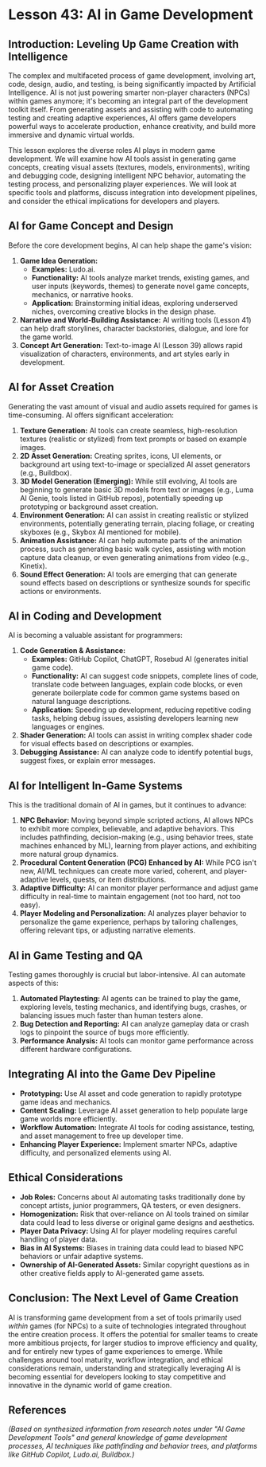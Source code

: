 # Lesson 43: AI in Game Development

## Introduction: Leveling Up Game Creation with Intelligence

The complex and multifaceted process of game development, involving art, code, design, audio, and testing, is being significantly impacted by Artificial Intelligence. AI is not just powering smarter non-player characters (NPCs) within games anymore; it's becoming an integral part of the development toolkit itself. From generating assets and assisting with code to automating testing and creating adaptive experiences, AI offers game developers powerful ways to accelerate production, enhance creativity, and build more immersive and dynamic virtual worlds.

This lesson explores the diverse roles AI plays in modern game development. We will examine how AI tools assist in generating game concepts, creating visual assets (textures, models, environments), writing and debugging code, designing intelligent NPC behavior, automating the testing process, and personalizing player experiences. We will look at specific tools and platforms, discuss integration into development pipelines, and consider the ethical implications for developers and players.

## AI for Game Concept and Design

Before the core development begins, AI can help shape the game's vision:

1.  **Game Idea Generation:**
    *   **Examples:** Ludo.ai.
    *   **Functionality:** AI tools analyze market trends, existing games, and user inputs (keywords, themes) to generate novel game concepts, mechanics, or narrative hooks.
    *   **Application:** Brainstorming initial ideas, exploring underserved niches, overcoming creative blocks in the design phase.
2.  **Narrative and World-Building Assistance:** AI writing tools (Lesson 41) can help draft storylines, character backstories, dialogue, and lore for the game world.
3.  **Concept Art Generation:** Text-to-image AI (Lesson 39) allows rapid visualization of characters, environments, and art styles early in development.

## AI for Asset Creation

Generating the vast amount of visual and audio assets required for games is time-consuming. AI offers significant acceleration:

1.  **Texture Generation:** AI tools can create seamless, high-resolution textures (realistic or stylized) from text prompts or based on example images.
2.  **2D Asset Generation:** Creating sprites, icons, UI elements, or background art using text-to-image or specialized AI asset generators (e.g., Buildbox).
3.  **3D Model Generation (Emerging):** While still evolving, AI tools are beginning to generate basic 3D models from text or images (e.g., Luma AI Genie, tools listed in GitHub repos), potentially speeding up prototyping or background asset creation.
4.  **Environment Generation:** AI can assist in creating realistic or stylized environments, potentially generating terrain, placing foliage, or creating skyboxes (e.g., Skybox AI mentioned for mobile).
5.  **Animation Assistance:** AI can help automate parts of the animation process, such as generating basic walk cycles, assisting with motion capture data cleanup, or even generating animations from video (e.g., Kinetix).
6.  **Sound Effect Generation:** AI tools are emerging that can generate sound effects based on descriptions or synthesize sounds for specific actions or environments.

## AI in Coding and Development

AI is becoming a valuable assistant for programmers:

1.  **Code Generation & Assistance:**
    *   **Examples:** GitHub Copilot, ChatGPT, Rosebud AI (generates initial game code).
    *   **Functionality:** AI can suggest code snippets, complete lines of code, translate code between languages, explain code blocks, or even generate boilerplate code for common game systems based on natural language descriptions.
    *   **Application:** Speeding up development, reducing repetitive coding tasks, helping debug issues, assisting developers learning new languages or engines.
2.  **Shader Generation:** AI tools can assist in writing complex shader code for visual effects based on descriptions or examples.
3.  **Debugging Assistance:** AI can analyze code to identify potential bugs, suggest fixes, or explain error messages.

## AI for Intelligent In-Game Systems

This is the traditional domain of AI in games, but it continues to advance:

1.  **NPC Behavior:** Moving beyond simple scripted actions, AI allows NPCs to exhibit more complex, believable, and adaptive behaviors. This includes pathfinding, decision-making (e.g., using behavior trees, state machines enhanced by ML), learning from player actions, and exhibiting more natural group dynamics.
2.  **Procedural Content Generation (PCG) Enhanced by AI:** While PCG isn't new, AI/ML techniques can create more varied, coherent, and player-adaptive levels, quests, or item distributions.
3.  **Adaptive Difficulty:** AI can monitor player performance and adjust game difficulty in real-time to maintain engagement (not too hard, not too easy).
4.  **Player Modeling and Personalization:** AI analyzes player behavior to personalize the game experience, perhaps by tailoring challenges, offering relevant tips, or adjusting narrative elements.

## AI in Game Testing and QA

Testing games thoroughly is crucial but labor-intensive. AI can automate aspects of this:

1.  **Automated Playtesting:** AI agents can be trained to play the game, exploring levels, testing mechanics, and identifying bugs, crashes, or balancing issues much faster than human testers alone.
2.  **Bug Detection and Reporting:** AI can analyze gameplay data or crash logs to pinpoint the source of bugs more efficiently.
3.  **Performance Analysis:** AI tools can monitor game performance across different hardware configurations.

## Integrating AI into the Game Dev Pipeline

*   **Prototyping:** Use AI asset and code generation to rapidly prototype game ideas and mechanics.
*   **Content Scaling:** Leverage AI asset generation to help populate large game worlds more efficiently.
*   **Workflow Automation:** Integrate AI tools for coding assistance, testing, and asset management to free up developer time.
*   **Enhancing Player Experience:** Implement smarter NPCs, adaptive difficulty, and personalized elements using AI.

## Ethical Considerations

*   **Job Roles:** Concerns about AI automating tasks traditionally done by concept artists, junior programmers, QA testers, or even designers.
*   **Homogenization:** Risk that over-reliance on AI tools trained on similar data could lead to less diverse or original game designs and aesthetics.
*   **Player Data Privacy:** Using AI for player modeling requires careful handling of player data.
*   **Bias in AI Systems:** Biases in training data could lead to biased NPC behaviors or unfair adaptive systems.
*   **Ownership of AI-Generated Assets:** Similar copyright questions as in other creative fields apply to AI-generated game assets.

## Conclusion: The Next Level of Game Creation

AI is transforming game development from a set of tools primarily used *within* games (for NPCs) to a suite of technologies integrated throughout the entire creation process. It offers the potential for smaller teams to create more ambitious projects, for larger studios to improve efficiency and quality, and for entirely new types of game experiences to emerge. While challenges around tool maturity, workflow integration, and ethical considerations remain, understanding and strategically leveraging AI is becoming essential for developers looking to stay competitive and innovative in the dynamic world of game creation.

## References

*(Based on synthesized information from research notes under "AI Game Development Tools" and general knowledge of game development processes, AI techniques like pathfinding and behavior trees, and platforms like GitHub Copilot, Ludo.ai, Buildbox.)*
